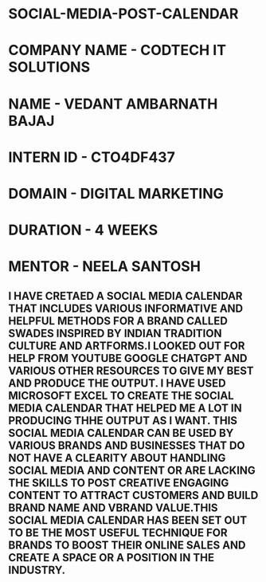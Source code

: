 # SOCIAL-MEDIA-POST-CALENDAR 
# COMPANY NAME - CODTECH IT SOLUTIONS 
# NAME - VEDANT AMBARNATH BAJAJ
# INTERN ID - CTO4DF437
# DOMAIN - DIGITAL MARKETING 
# DURATION - 4 WEEKS 
# MENTOR - NEELA SANTOSH
## I HAVE CRETAED A SOCIAL MEDIA CALENDAR THAT INCLUDES VARIOUS INFORMATIVE AND HELPFUL METHODS FOR A BRAND CALLED SWADES INSPIRED BY INDIAN TRADITION CULTURE AND ARTFORMS.I LOOKED OUT FOR HELP FROM YOUTUBE GOOGLE CHATGPT AND VARIOUS OTHER RESOURCES TO GIVE MY BEST AND PRODUCE THE OUTPUT. I HAVE USED MICROSOFT EXCEL TO CREATE THE SOCIAL MEDIA CALENDAR THAT HELPED ME A LOT IN PRODUCING THHE OUTPUT AS I WANT. THIS SOCIAL MEDIA CALENDAR CAN BE USED BY VARIOUS BRANDS AND BUSINESSES THAT DO NOT HAVE A CLEARITY ABOUT HANDLING SOCIAL MEDIA AND CONTENT OR ARE LACKING THE SKILLS TO POST CREATIVE ENGAGING CONTENT TO ATTRACT CUSTOMERS AND BUILD BRAND NAME AND VBRAND VALUE.THIS SOCIAL MEDIA CALENDAR HAS BEEN SET OUT TO BE THE MOST USEFUL TECHNIQUE FOR BRANDS TO BOOST THEIR ONLINE SALES AND CREATE A SPACE OR A POSITION IN THE INDUSTRY.
